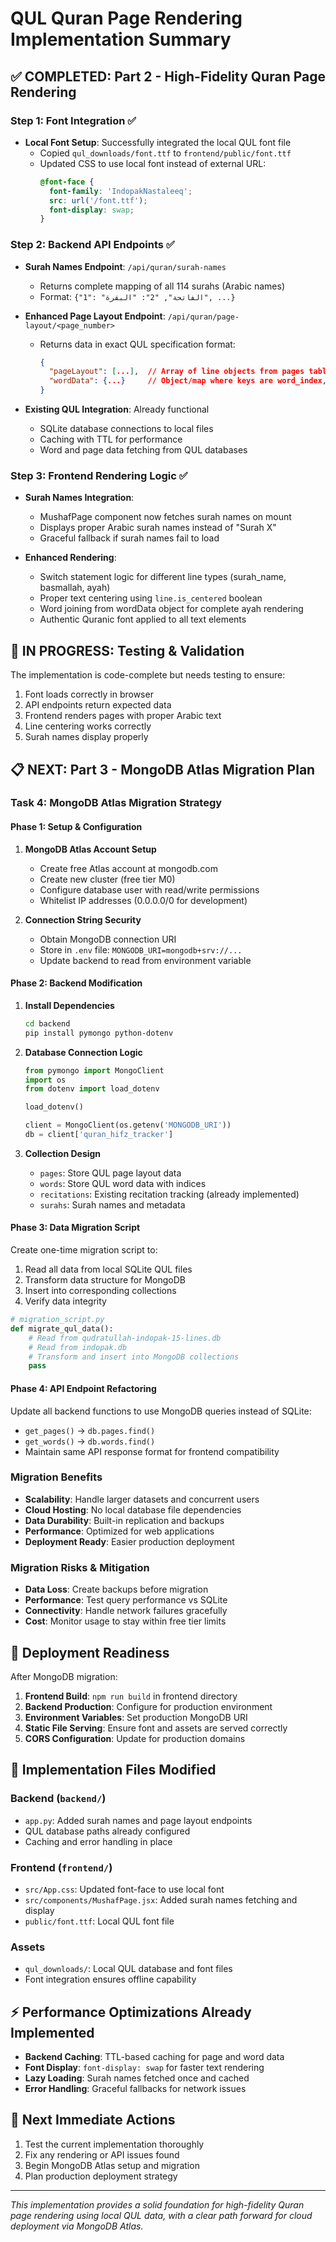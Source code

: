 # QUL Quran Page Rendering Implementation Summary

## ✅ **COMPLETED: Part 2 - High-Fidelity Quran Page Rendering**

### **Step 1: Font Integration ✅**
- **Local Font Setup**: Successfully integrated the local QUL font file
  - Copied `qul_downloads/font.ttf` to `frontend/public/font.ttf`
  - Updated CSS to use local font instead of external URL:
    ```css
    @font-face {
      font-family: 'IndopakNastaleeq';
      src: url('/font.ttf');
      font-display: swap;
    }
    ```

### **Step 2: Backend API Endpoints ✅**
- **Surah Names Endpoint**: `/api/quran/surah-names`
  - Returns complete mapping of all 114 surahs (Arabic names)
  - Format: `{"1": "الفاتحة", "2": "البقرة", ...}`

- **Enhanced Page Layout Endpoint**: `/api/quran/page-layout/<page_number>`
  - Returns data in exact QUL specification format:
    ```json
    {
      "pageLayout": [...],  // Array of line objects from pages table
      "wordData": {...}     // Object/map where keys are word_index, values are word text
    }
    ```

- **Existing QUL Integration**: Already functional
  - SQLite database connections to local files
  - Caching with TTL for performance
  - Word and page data fetching from QUL databases

### **Step 3: Frontend Rendering Logic ✅**
- **Surah Names Integration**: 
  - MushafPage component now fetches surah names on mount
  - Displays proper Arabic surah names instead of "Surah X"
  - Graceful fallback if surah names fail to load

- **Enhanced Rendering**: 
  - Switch statement logic for different line types (surah_name, basmallah, ayah)
  - Proper text centering using `line.is_centered` boolean
  - Word joining from wordData object for complete ayah rendering
  - Authentic Quranic font applied to all text elements

## 🔄 **IN PROGRESS: Testing & Validation**

The implementation is code-complete but needs testing to ensure:
1. Font loads correctly in browser
2. API endpoints return expected data
3. Frontend renders pages with proper Arabic text
4. Line centering works correctly
5. Surah names display properly

## 📋 **NEXT: Part 3 - MongoDB Atlas Migration Plan**

### **Task 4: MongoDB Atlas Migration Strategy**

#### **Phase 1: Setup & Configuration**
1. **MongoDB Atlas Account Setup**
   - Create free Atlas account at mongodb.com
   - Create new cluster (free tier M0)
   - Configure database user with read/write permissions
   - Whitelist IP addresses (0.0.0.0/0 for development)

2. **Connection String Security**
   - Obtain MongoDB connection URI
   - Store in `.env` file: `MONGODB_URI=mongodb+srv://...`
   - Update backend to read from environment variable

#### **Phase 2: Backend Modification**
1. **Install Dependencies**
   ```bash
   cd backend
   pip install pymongo python-dotenv
   ```

2. **Database Connection Logic**
   ```python
   from pymongo import MongoClient
   import os
   from dotenv import load_dotenv
   
   load_dotenv()
   
   client = MongoClient(os.getenv('MONGODB_URI'))
   db = client['quran_hifz_tracker']
   ```

3. **Collection Design**
   - `pages`: Store QUL page layout data
   - `words`: Store QUL word data with indices
   - `recitations`: Existing recitation tracking (already implemented)
   - `surahs`: Surah names and metadata

#### **Phase 3: Data Migration Script**
Create one-time migration script to:
1. Read all data from local SQLite QUL files
2. Transform data structure for MongoDB
3. Insert into corresponding collections
4. Verify data integrity

```python
# migration_script.py
def migrate_qul_data():
    # Read from qudratullah-indopak-15-lines.db
    # Read from indopak.db
    # Transform and insert into MongoDB collections
    pass
```

#### **Phase 4: API Endpoint Refactoring**
Update all backend functions to use MongoDB queries instead of SQLite:
- `get_pages()` → `db.pages.find()`
- `get_words()` → `db.words.find()`
- Maintain same API response format for frontend compatibility

### **Migration Benefits**
- **Scalability**: Handle larger datasets and concurrent users
- **Cloud Hosting**: No local database file dependencies
- **Data Durability**: Built-in replication and backups
- **Performance**: Optimized for web applications
- **Deployment Ready**: Easier production deployment

### **Migration Risks & Mitigation**
- **Data Loss**: Create backups before migration
- **Performance**: Test query performance vs SQLite
- **Connectivity**: Handle network failures gracefully
- **Cost**: Monitor usage to stay within free tier limits

## 🚀 **Deployment Readiness**

After MongoDB migration:
1. **Frontend Build**: `npm run build` in frontend directory
2. **Backend Production**: Configure for production environment
3. **Environment Variables**: Set production MongoDB URI
4. **Static File Serving**: Ensure font and assets are served correctly
5. **CORS Configuration**: Update for production domains

## 📝 **Implementation Files Modified**

### Backend (`backend/`)
- `app.py`: Added surah names and page layout endpoints
- QUL database paths already configured
- Caching and error handling in place

### Frontend (`frontend/`)
- `src/App.css`: Updated font-face to use local font
- `src/components/MushafPage.jsx`: Added surah names fetching and display
- `public/font.ttf`: Local QUL font file

### Assets
- `qul_downloads/`: Local QUL database and font files
- Font integration ensures offline capability

## ⚡ **Performance Optimizations Already Implemented**
- **Backend Caching**: TTL-based caching for page and word data
- **Font Display**: `font-display: swap` for faster text rendering
- **Lazy Loading**: Surah names fetched once and cached
- **Error Handling**: Graceful fallbacks for network issues

## 🎯 **Next Immediate Actions**
1. Test the current implementation thoroughly
2. Fix any rendering or API issues found
3. Begin MongoDB Atlas setup and migration
4. Plan production deployment strategy

---

*This implementation provides a solid foundation for high-fidelity Quran page rendering using local QUL data, with a clear path forward for cloud deployment via MongoDB Atlas.*
